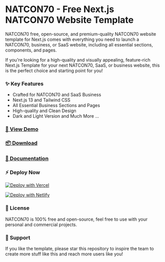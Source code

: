 # NATCON70 - Free Next.js NATCON70 Website Template

NATCON70 free, open-source, and premium-quality NATCON70 website template for Next.js comes with everything you need to launch a NATCON70, business, or SaaS website, including all essential sections, components, and pages.

If you're looking for a high-quality and visually appealing, feature-rich Next.js Template for your next NATCON70, SaaS, or business website, this is the perfect choice and starting point for you!

### ✨ Key Features

- Crafted for NATCON70 and SaaS Business
- Next.js 13 and Tailwind CSS
- All Essential Business Sections and Pages
- High-quality and Clean Design
- Dark and Light Version
  and Much More ...

### [🚀 View Demo](https://NATCON70.nextjstemplates.com/)

### [📦 Download](https://nextjstemplates.com/templates/NATCON70)

### [🔌 Documentation](https://nextjstemplates.com/docs)

### ⚡ Deploy Now

[![Deploy with Vercel](https://vercel.com/button)](https://vercel.com/new/clone?repository-url=https%3A%2F%2Fgithub.com%2FNextJSTemplates%2FNATCON70-nextjs)

[![Deploy with Netlify](https://www.netlify.com/img/deploy/button.svg)](https://app.netlify.com/start/deploy?repository=https://github.com/NextJSTemplates/NATCON70-nextjs)

### 📄 License

NATCON70 is 100% free and open-source, feel free to use with your personal and commercial projects.

### 💜 Support

If you like the template, please star this repository to inspire the team to create more stuff like this and reach more users like you!
